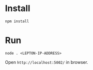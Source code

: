 # Install

    npm install

# Run

    node . <LEPTON-IP-ADDRESS>

Open `http://localhost:5002/` in browser.
